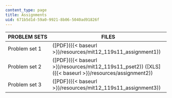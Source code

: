 ```yaml
---
content_type: page
title: Assignments
uid: 671b5d1d-59a0-9921-8b06-5040ad91826f
---
```


| PROBLEM SETS | FILES |
| --- | --- |
| Problem set 1 | ([PDF]({{< baseurl >}}/resources/mit12_119s11_assignment1)) |
| Problem set 2 | ([PDF]({{< baseurl >}}/resources/mit12_119s11_pset2)) ([XLS]({{< baseurl >}}/resources/assignment2)) |
| Problem set 3 | ([PDF]({{< baseurl >}}/resources/mit12_119s11_assignment3))